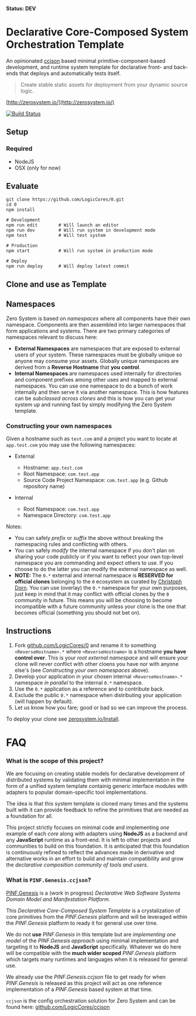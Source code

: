 **Status: DEV**

Declarative Core-Composed System Orchestration Template
=======================================================

An opinionated [ccjson](https://github.com/LogicCores/ccjson) based minimal primitive-component-based development, and runtime system template for declarative front- and back-ends that deploys and automatically tests itself.

> Create stable static assets for deployment from your dynamic source logic.

[http://zerosystem.io/](http://zerosystem.io/)

[![Build Status](https://travis-ci.org/LogicCores/0.svg)](https://travis-ci.org/LogicCores/0)


Setup
-----

### Required

  * NodeJS
  * OSX (only for now)


Evaluate
--------

	git clone https://github.com/LogicCores/0.git
	cd 0
	npm install

	# Development
	npm run edit        # Will launch an editor
	npm run dev         # Will run system in development mode
	npm test            # Will test system

	# Production
	npm start           # Will run system in production mode

	# Deploy
	npm run deploy      # Will deploy latest commit


Clone and use as Template
-------------------------

## Namespaces

Zero System is based on *namespaces* where all components have their own namespace. Components are then assembled into larger namespaces that form applications and systems. There are two primary categories of namespaces relevant to discuss here:

  * **External Namespaces** are namespaces that are exposed to external users of your system. These namespaces must be globally unique so anyone may consume your assets. Globally unique namespaces are derived from a **Reverse Hostname** that **you control**.
  * **Internal Namespaces** are namespaces used internally for directories and component prefixes among other uses and mapped to external namespaces. You can use one namespace to do a bunch of work internally and then serve it via another namespace. This is how features can be *subclassed across clones* and this is how you can get your system up and running fast by simply modifying the Zero System template.

### Constructing your own namespaces

Given a hostname such as `test.com` and a project you want to locate at `app.test.com` you may use the following namespaces:

  * External
    * Hostname: `app.test.com`
    * Root Namespace: `com.test.app`
    * Source Code Project Namespace: `com.test.app` (e.g. Github repository name)

  * Internal
    * Root Namespace: `com.test.app`
    * Namespace Directory: `com.test.app`

Notes:

  * You can safely *prefix* or *suffix* the above without breaking the namespacing rules and conflicting with others.
  * You can safely *modify* the internal namespace if you don't plan on sharing your code publicly or if you want to reflect your own top-level namespace you are commanding and expect others to use. If you choose to do the latter you can modify the external namespace as well.
  * **NOTE:** The `0.*` external and internal namespace is **RESERVED for official clones** belonging to the `0` ecosystem as curated by [Christoph Dorn](http://christophdorn.com/). You can use (overlay) the `0.*` namespace for your own purposes, just keep in mind that it may conflict with official clones by the `0` community in future. This means you will be choosing to become incompatible with a future community unless your clone is the one that becomes official (something you should not bet on).

## Instructions

  1. Fork [github.com/LogicCores/0](https://github.com/LogicCores/0.git) and rename it to something `<ReverseHostname>.*` where `<ReverseHostname>` is a hostname **you have control over**. This is your *root external namespace* and will ensure your clone will never conflict with other cloens you have nor with anyone else's (see *Constructing your own namespaces* above).
  2. Develop your application in your chosen internal `<ReverseHostname>.*` namespace *in parallel* to the internal `0.*` namespace.
  3. Use the `0.*` application as a reference and to contribute back.
  4. Exclude the public `0.*` namespace when distributing your application (will happen by default).
  5. Let us know how you fare; good or bad so we can improve the process.

To deploy your clone see [zerosystem.io/Install](http://zerosystem.io/Install).


FAQ
===

### What is the scope of this project?

We are focusing on creating stable models for declarative development of distributed systems by validating them with minimal implementation in the form of a unified system template containig generic interface modules with adapters to popular domain-specific tool implementations.

The idea is that this system template is cloned many times and the systems built with it can provide feedback to refine the primitives that are needed as a foundation for all.

This project strictly focuses on minimal code and implementing *one* example of each *core* along with adapters using **NodeJS** as a backend and any **JavaScript** runtime as a front-end. It is left to other projects and communities to build on this foundation. It is anticipated that this foundation is continuously refined to reflect the advances made in derivative and alternative works in an effort to build and maintain compatibility and grow the *declarative composition community of tools and users*.

### What is `PINF.Genesis.ccjson`?

[PINF.Genesis](https://github.com/pinf/genesis.pinf.org) is a (work in progress) *Declarative Web Software Systems Domain Model and Manifestation Platform*.

This *Declarative Core-Composed System Template* is a crystalization of core primitives from the *PINF.Genesis* platform and will be leveraged within the *PINF.Genesis* platform to ready it for general use over time.

We do not **use** *PINF.Genesis* in this template but are *implementing one model* of the *PINF.Genesis approach* using minimal implementation and targeting it to **NodeJS** and **JavaScript** specifically. Whatever we do here will be compatible with the **much wider scoped** *PINF.Genesis* platform which targets many runtimes and languages when it is released for general use.

We already use the *PINF.Genesis.ccjson* file to get ready for when *PINF.Genesis* is released as this project will act as one reference implementation of a *PINF.Genesis* based system at that time.

`ccjson` is the config orchestration solution for Zero System and can be found here: [github.com/LogicCores/ccjson](https://github.com/LogicCores/ccjson)

